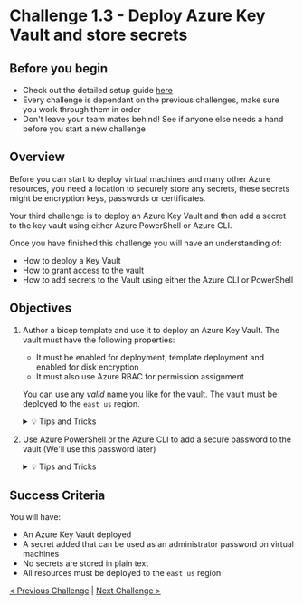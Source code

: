 # Challenge 1.3 - Deploy Azure Key Vault and store secrets

## Before you begin

* Check out the detailed setup guide [here](Setup/readme.md)
* Every challenge is dependant on the previous challenges, make sure you work through them in order
* Don't leave your team mates behind! See if anyone else needs a hand before you start a new challenge

## Overview

Before you can start to deploy virtual machines and many other Azure resources, you need a location to securely store any secrets, these secrets might be encryption keys, passwords or certificates.

Your third challenge is to deploy an Azure Key Vault and then add a secret to the key vault using either Azure PowerShell or Azure CLI.

Once you have finished this challenge you will have an understanding of:

* How to deploy a Key Vault
* How to grant access to the vault
* How to add secrets to the Vault using either the Azure CLI or PowerShell

## Objectives

1. Author a bicep template and use it to deploy an Azure Key Vault. The vault must have the following properties:
    * It must be enabled for deployment, template deployment and enabled for disk encryption
    * It must also use Azure RBAC for permission assignment

    You can use any *valid* name you like for the vault. The vault must be deployed to the `east us` region.

    <details>
    <summary>💡 Tips and Tricks</summary>
    <ul>
        <li>Can you add the vault resource to your existing template? When might you use a separate template?</li>
        <li>How can you automatically generate random/unique names in bicep?</li>
        <li>What is the uniqueString() function?</li>
        <li>What is the substring() function?</li>
    </ul>
    </details>

1. Use Azure PowerShell or the Azure CLI to add a secure password to the vault (We'll use this password later)

    <details>
    <summary>💡 Tips and Tricks</summary>
    <ul>
        <li>Do you have access to add secrets?</li>
        <li>What is the difference between the `Key Vault Contributor` role and the `Key Vault Secrets Officer` role?</li>
        <li>How would you choose to grant access to the vault?</li>
        <li>What is the principal of least privilege?</li>
        <li>Why do you think are we adding the secret using PowerShell or CLI, and not bicep?</li>
    </ul>
    </details>

## Success Criteria

You will have:
 - An Azure Key Vault deployed
 - A secret added that can be used as an administrator password on virtual machines
 - No secrets are stored in plain text
 - All resources must be deployed to the `east us` region

[< Previous Challenge](../1.2/readme.md) | [Next Challenge >](../1.4/readme.md)